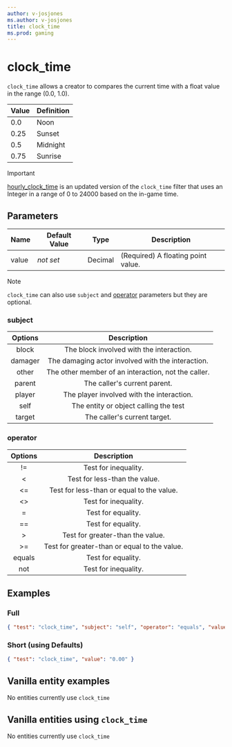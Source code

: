 ```yaml
---
author: v-josjones
ms.author: v-josjones
title: clock_time
ms.prod: gaming
---
```


# clock_time

`clock_time` allows a creator to compares the current time with a float value in the range (0.0, 1.0).

|Value |Definition |
|:----|:----|
|0.0 |Noon |
|0.25 |Sunset |
|0.5 |Midnight |
|0.75 |Sunrise |

> [!IMPORTANT]
> [hourly_clock_time](hourly_clock_time.md) is an updated version of the `clock_time` filter that uses an Integer in a range of 0 to 24000 based on the in-game time.

## Parameters

|Name |Default Value  |Type  |Description  |
|---------|---------|---------|---------|
|value |*not set* |Decimal|(Required) A floating point value.|

> [!NOTE]
> `clock_time` can also use `subject` and [operator](../Definitions/NestedTables/operator.md) parameters but they are optional.

### subject

| Options| Description |
|:-----------:|:-----------:|
| block| The block involved with the interaction. |
| damager| The damaging actor involved with the interaction. |
| other| The other member of an interaction, not the caller. |
| parent| The caller's current parent. |
| player| The player involved with the interaction. |
| self| The entity or object calling the test |
| target| The caller's current target. |

### operator

| Options| Description |
|:-----------:|:-----------:|
| !=| Test for inequality. |
| <| Test for less-than the value. |
| <=| Test for less-than or equal to the value. |
| <>| Test for inequality. |
| =| Test for equality. |
| ==| Test for equality. |
| >| Test for greater-than the value. |
| >=| Test for greater-than or equal to the value. |
| equals| Test for equality. |
| not| Test for inequality. |

## Examples

### Full

```json
{ "test": "clock_time", "subject": "self", "operator": "equals", "value": "0.00" }
```

### Short (using Defaults)

```json
{ "test": "clock_time", "value": "0.00" }
```

## Vanilla entity examples

No entities currently use `clock_time`

## Vanilla entities using `clock_time`

No entities currently use `clock_time`
